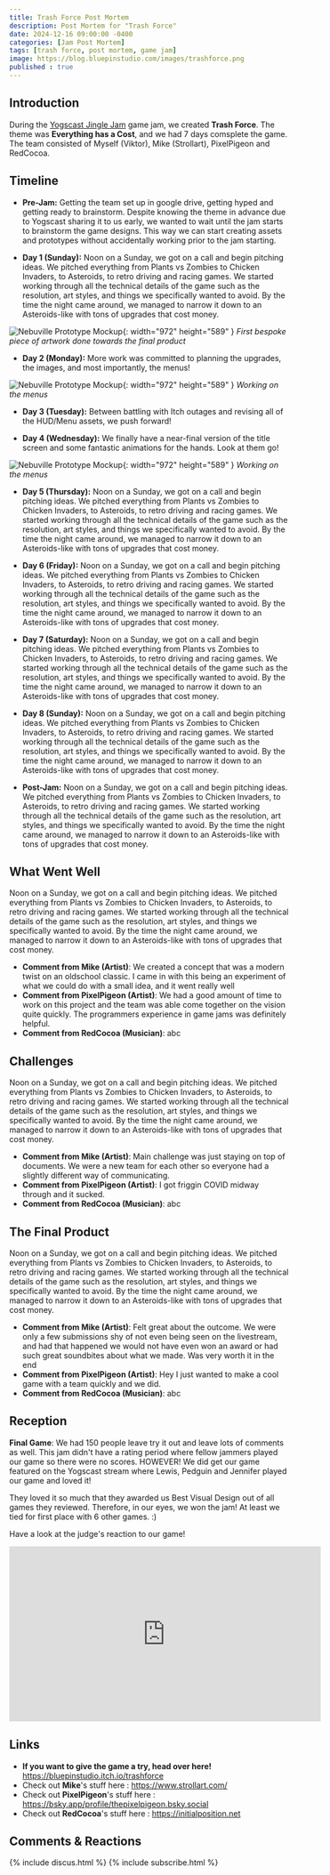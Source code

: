 ```yaml
---
title: Trash Force Post Mortem
description: Post Mortem for "Trash Force"
date: 2024-12-16 09:00:00 -0400
categories: [Jam Post Mortem]
tags: [trash force, post mortem, game jam]
image: https://blog.bluepinstudio.com/images/trashforce.png
published : true
---
```


## Introduction

During the [Yogscast Jingle Jam](https://itch.io/jam/jinglegamejam2024) game jam, we created **Trash Force**. The theme was **Everything has a Cost**, and we had 7 days comsplete the game. The team consisted of Myself (Viktor), Mike (Strollart), PixelPigeon and RedCocoa.



## Timeline

- **Pre-Jam:** 
Getting the team set up in google drive, getting hyped and getting ready to brainstorm. Despite knowing the theme in advance due to Yogscast sharing it to us early, we wanted to wait until the jam starts to brainstorm the game designs. This way we can start creating assets and prototypes without accidentally working prior to the jam starting.

- **Day 1 (Sunday):** 
Noon on a Sunday, we got on a call and begin pitching ideas. We pitched everything from Plants vs Zombies to Chicken Invaders, to Asteroids, to retro driving and racing games. We started working through all the technical details of the game such as the resolution, art styles, and things we specifically wanted to avoid. By the time the night came around, we managed to narrow it down to an Asteroids-like with tons of upgrades that cost money. 

![Nebuville Prototype Mockup](https://blog.bluepinstudio.com/images/tf1.png){: width="972" height="589" }
_First bespoke piece of artwork done towards the final product_


- **Day 2 (Monday):** 
More work was committed to planning the upgrades, the images, and most importantly, the menus!

![Nebuville Prototype Mockup](https://blog.bluepinstudio.com/images/tf3.png){: width="972" height="589" }
_Working on the menus_

- **Day 3 (Tuesday):** 
Between battling with Itch outages and revising all of the HUD/Menu assets, we push forward!


- **Day 4 (Wednesday):** 
We finally have a near-final version of the title screen and some fantastic animations for the hands. Look at them go!

![Nebuville Prototype Mockup](https://blog.bluepinstudio.com/images/tf1.gif){: width="972" height="589" }
_Working on the menus_

- **Day 5 (Thursday):** 
Noon on a Sunday, we got on a call and begin pitching ideas. We pitched everything from Plants vs Zombies to Chicken Invaders, to Asteroids, to retro driving and racing games. We started working through all the technical details of the game such as the resolution, art styles, and things we specifically wanted to avoid. By the time the night came around, we managed to narrow it down to an Asteroids-like with tons of upgrades that cost money. 

- **Day 6 (Friday):** 
Noon on a Sunday, we got on a call and begin pitching ideas. We pitched everything from Plants vs Zombies to Chicken Invaders, to Asteroids, to retro driving and racing games. We started working through all the technical details of the game such as the resolution, art styles, and things we specifically wanted to avoid. By the time the night came around, we managed to narrow it down to an Asteroids-like with tons of upgrades that cost money. 

- **Day 7 (Saturday):** 
Noon on a Sunday, we got on a call and begin pitching ideas. We pitched everything from Plants vs Zombies to Chicken Invaders, to Asteroids, to retro driving and racing games. We started working through all the technical details of the game such as the resolution, art styles, and things we specifically wanted to avoid. By the time the night came around, we managed to narrow it down to an Asteroids-like with tons of upgrades that cost money. 

- **Day 8 (Sunday):** 
Noon on a Sunday, we got on a call and begin pitching ideas. We pitched everything from Plants vs Zombies to Chicken Invaders, to Asteroids, to retro driving and racing games. We started working through all the technical details of the game such as the resolution, art styles, and things we specifically wanted to avoid. By the time the night came around, we managed to narrow it down to an Asteroids-like with tons of upgrades that cost money. 

- **Post-Jam:** 
Noon on a Sunday, we got on a call and begin pitching ideas. We pitched everything from Plants vs Zombies to Chicken Invaders, to Asteroids, to retro driving and racing games. We started working through all the technical details of the game such as the resolution, art styles, and things we specifically wanted to avoid. By the time the night came around, we managed to narrow it down to an Asteroids-like with tons of upgrades that cost money. 

## What Went Well

Noon on a Sunday, we got on a call and begin pitching ideas. We pitched everything from Plants vs Zombies to Chicken Invaders, to Asteroids, to retro driving and racing games. We started working through all the technical details of the game such as the resolution, art styles, and things we specifically wanted to avoid. By the time the night came around, we managed to narrow it down to an Asteroids-like with tons of upgrades that cost money. 

- **Comment from Mike (Artist)**: We created a concept that was a modern twist on an oldschool classic. I came in with this being an experiment of what we could do with a small idea, and it went really well
- **Comment from PixelPigeon (Artist)**: We had a good amount of time to work on this project and the team was able come together on the vision quite quickly. The programmers experience in game jams was definitely helpful.
- **Comment from RedCocoa (Musician)**: abc


## Challenges

Noon on a Sunday, we got on a call and begin pitching ideas. We pitched everything from Plants vs Zombies to Chicken Invaders, to Asteroids, to retro driving and racing games. We started working through all the technical details of the game such as the resolution, art styles, and things we specifically wanted to avoid. By the time the night came around, we managed to narrow it down to an Asteroids-like with tons of upgrades that cost money. 

- **Comment from Mike (Artist)**: Main challenge was just staying on top of documents. We were a new team for each other so everyone had a slightly different way of communicating.
- **Comment from PixelPigeon (Artist)**: I got friggin COVID midway through and it sucked.
- **Comment from RedCocoa (Musician)**: abc


## The Final Product

Noon on a Sunday, we got on a call and begin pitching ideas. We pitched everything from Plants vs Zombies to Chicken Invaders, to Asteroids, to retro driving and racing games. We started working through all the technical details of the game such as the resolution, art styles, and things we specifically wanted to avoid. By the time the night came around, we managed to narrow it down to an Asteroids-like with tons of upgrades that cost money. 

- **Comment from Mike (Artist)**: Felt great about the outcome. We were only a few submissions shy of not even being seen on the livestream, and had that happened we would not have even won an award or had such great soundbites about what we made. Was very worth it in the end
- **Comment from PixelPigeon (Artist)**: Hey I just wanted to make a cool game with a team quickly and we did.
- **Comment from RedCocoa (Musician)**: abc



## Reception

**Final Game**: We had 150 people leave try it out and leave lots of comments as well. This jam didn't have a rating period where fellow jammers played our game so there were no scores. HOWEVER! We did get our game featured on the Yogscast stream where Lewis, Pedguin and Jennifer played our game and loved it!

They loved it so much that they awarded us Best Visual Design out of all games they reviewed. Therefore, in our eyes, we won the jam! At least we tied for first place with 6 other games. :)


Have a look at the judge's reaction to our game!
<iframe width="560" height="315" src="https://www.youtube.com/embed/FZmgG4E4SsU?si=vidNBeH7H0OYc3PQ" title="YouTube video player" frameborder="0" allow="accelerometer; autoplay; clipboard-write; encrypted-media; gyroscope; picture-in-picture; web-share" referrerpolicy="strict-origin-when-cross-origin" allowfullscreen></iframe>


## Links

- **If you want to give the game a try, head over here!** <https://bluepinstudio.itch.io/trashforce>
- Check out **Mike**'s stuff here : <https://www.strollart.com/>
- Check out **PixelPigeon**'s stuff here : <https://bsky.app/profile/thepixelpigeon.bsky.social>
- Check out **RedCocoa**'s stuff here : <https://initialposition.net>


## Comments & Reactions

{% include discus.html %}
{% include subscribe.html %}